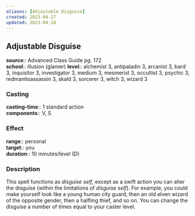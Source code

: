 ```yaml
---
aliases: [Adjustable Disguise]
created: 2023-04-27
updated: 2023-04-28
---
```


## Adjustable Disguise

**source**:: Advanced Class Guide pg. 172  
**school**:: illusion (glamer)
**level**:: alchemist 3, antipaladin 3, arcanist 3, bard 3, inquisitor 3, investigator 3, medium 3, mesmerist 3, occultist 3, psychic 3, redmantisassassin 3, skald 3, sorcerer 3, witch 3, wizard 3

### Casting

**casting-time**:: 1 standard action  
**components**:: V, S

### Effect

**range**:: personal  
**target**:: you  
**duration**:: 10 minutes/level (D)

### Description

This spell functions as *disguise self*, except as a swift action you can alter the disguise (within the limitations of *disguise self*). For example, you could make yourself look like a young human city guard, then an old elven wizard of the opposite gender, then a halfling thief, and so on. You can change the disguise a number of times equal to your caster level.
